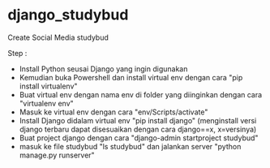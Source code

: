 # django_studybud

Create Social Media studybud

Step :

- Install Python seusai Django yang ingin digunakan
- Kemudian buka Powershell dan install virtual env dengan cara "pip install virtualenv"
- Buat virtual env dengan nama env di folder yang diinginkan dengan cara "virtualenv env"
- Masuk ke virtual env dengan cara "env/Scripts/activate"
- Install Django didalam virtual env "pip install django" (menginstall versi django terbaru dapat disesuaikan dengan cara django==x, x=versinya)
- Buat project django dengan cara "django-admin startproject studybud"
- masuk ke file studybud "ls studybud" dan jalankan server "python manage.py runserver"
